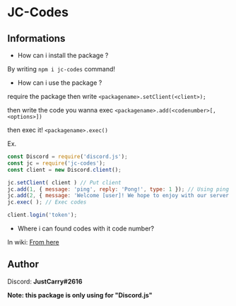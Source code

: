 # JC-Codes

## Informations


- How can i install the package ?

By writing ``npm i jc-codes`` command!

- How can i use the package ?

require the package then write ``<packagename>.setClient(<client>);``


then write the code you wanna exec ``<packagename>.add(<codenumber>[,<options>])``


then exec it! ``<packagename>.exec()``


Ex. 
```js
const Discord = require('discord.js');
const jc = require('jc-codes');
const client = new Discord.client();

jc.setClient( client ) // Put client
jc.add(1, { message: 'ping', reply: 'Pong!', type: 1 }); // Using ping pong code
jc.add(2, { message: 'Welcome [user]! We hope to enjoy with our server' }); // Using greeting code
jc.exec( ); // Exec codes

client.login('token');
```



- Where i can found codes with it code number?

In wiki: [From here](https://github.com/JustCarry/JC-Codes/wiki)

## Author

Discord: **JustCarry#2616**



**Note: this package is only using for "Discord.js"**

